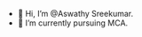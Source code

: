 - 👋 Hi, I’m @Aswathy Sreekumar.
- 🌱 I’m currently pursuing MCA.

<!---
Aswathy-sree/Aswathy-sree is a ✨ special ✨ repository because its `README.md` (this file) appears on your GitHub profile.
You can click the Preview link to take a look at your changes.
--->
